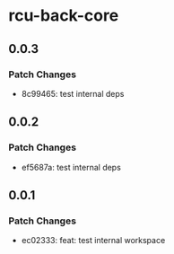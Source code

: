# rcu-back-core

## 0.0.3

### Patch Changes

- 8c99465: test internal deps

## 0.0.2

### Patch Changes

- ef5687a: test internal deps

## 0.0.1

### Patch Changes

- ec02333: feat: test internal workspace
